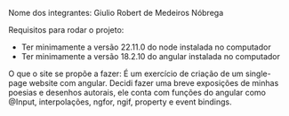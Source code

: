 Nome dos integrantes: Giulio Robert de Medeiros Nóbrega

Requisitos para rodar o projeto:
- Ter minimamente a versão 22.11.0 do node instalada no computador
- Ter minimamente a versão 18.2.10 do angular instalada no computador

O que o site se propõe a fazer:
  É um exercício de criação de um single-page website com angular. Decidi fazer uma breve exposições de minhas poesias e desenhos autorais, ele conta com funções do angular como @Input, interpolações, ngfor, ngif, property e event bindings.

